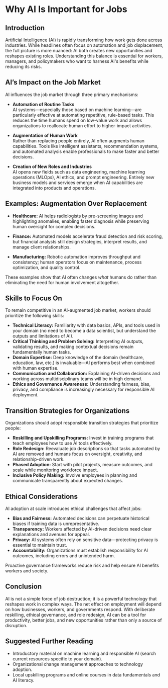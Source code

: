 # Why AI Is Important for Jobs



## Introduction

Artificial Intelligence (AI) is rapidly transforming how work gets done across industries. While headlines often focus on automation and job displacement, the full picture is more nuanced: AI both creates new opportunities and reshapes existing roles. Understanding this balance is essential for workers, managers, and policymakers who want to harness AI's benefits while reducing its risks.



## AI’s Impact on the Job Market

AI influences the job market through three primary mechanisms:

- **Automation of Routine Tasks**  
   AI systems—especially those based on machine learning—are particularly effective at automating repetitive, rule-based tasks. This reduces the time humans spend on low-value work and allows organizations to reallocate human effort to higher-impact activities.

- **Augmentation of Human Work**  
   Rather than replacing people entirely, AI often augments human capabilities. Tools like intelligent assistants, recommendation systems, and automated analysis enable professionals to make faster and better decisions.

- **Creation of New Roles and Industries**  
   AI opens new fields such as data engineering, machine learning operations (MLOps), AI ethics, and prompt engineering. Entirely new business models and services emerge when AI capabilities are integrated into products and operations.



## Examples: Augmentation Over Replacement

- **Healthcare:** AI helps radiologists by pre-screening images and highlighting anomalies, enabling faster diagnosis while preserving human oversight for complex decisions.

- **Finance:** Automated models accelerate fraud detection and risk scoring, but financial analysts still design strategies, interpret results, and manage client relationships.

- **Manufacturing:** Robotic automation improves throughput and consistency; human operators focus on maintenance, process optimization, and quality control.

These examples show that AI often changes *what* humans do rather than eliminating the need for human involvement altogether.



## Skills to Focus On

To remain competitive in an AI-augmented job market, workers should prioritize the following skills:

- **Technical Literacy:** Familiarity with data basics, APIs, and tools used in your domain (no need to become a data scientist, but understand the outputs and limitations of AI).
- **Critical Thinking and Problem Solving:** Interpreting AI outputs, validating results, and making contextual decisions remain fundamentally human tasks.
- **Domain Expertise:** Deep knowledge of the domain (healthcare, education, law, etc.) is invaluable—AI performs best when combined with human expertise.
- **Communication and Collaboration:** Explaining AI-driven decisions and working across multidisciplinary teams will be in high demand.
- **Ethics and Governance Awareness:** Understanding fairness, bias, privacy, and compliance is increasingly necessary for responsible AI deployment.



## Transition Strategies for Organizations

Organizations should adopt responsible transition strategies that prioritize people:

- **Reskilling and Upskilling Programs:** Invest in training programs that teach employees how to use AI tools effectively.
- **Role Redesign:** Reevaluate job descriptions so that tasks automated by AI are removed and humans focus on oversight, creativity, and relationship-driven work.
- **Phased Adoption:** Start with pilot projects, measure outcomes, and scale while monitoring workforce impact.
- **Inclusive Policy Making:** Involve employees in planning and communicate transparently about expected changes.



## Ethical Considerations

AI adoption at scale introduces ethical challenges that affect jobs:

- **Bias and Fairness:** Automated decisions can perpetuate historical biases if training data is unrepresentative.
- **Transparency:** Workers affected by AI-driven decisions need clear explanations and avenues for appeal.
- **Privacy:** AI systems often rely on sensitive data—protecting privacy is essential to maintain trust.
- **Accountability:** Organizations must establish responsibility for AI outcomes, including errors and unintended harm.

Proactive governance frameworks reduce risk and help ensure AI benefits workers and society.



## Conclusion

AI is not a simple force of job destruction; it is a powerful technology that reshapes work in complex ways. The net effect on employment will depend on how businesses, workers, and governments respond. With deliberate reskilling, ethical governance, and role redesign, AI can be a tool for productivity, better jobs, and new opportunities rather than only a source of disruption.



## Suggested Further Reading

- Introductory material on machine learning and responsible AI (search current resources specific to your domain).
- Organizational change management approaches to technology adoption.
- Local upskilling programs and online courses in data fundamentals and AI literacy.
